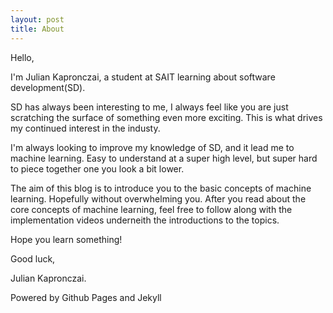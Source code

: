 ```yaml
---
layout: post
title: About
---
```


Hello,

I'm Julian Kapronczai, a student at SAIT learning about software development(SD). 

SD has always been interesting to me, I always feel like you are just scratching the surface of something even more exciting. This is what drives my continued interest in the industy.

I'm always looking to improve my knowledge of SD, and it lead me to machine learning. Easy to understand at a super high level, but super hard to piece together one you look a bit lower. 

The aim of this blog is to introduce you to the basic concepts of machine learning. Hopefully without overwhelming you. After you read about the core concepts of machine learning, feel free to follow along with the implementation videos underneith the introductions to the topics. 

Hope you learn something! 

Good luck,

Julian Kapronczai.


Powered by Github Pages and Jekyll